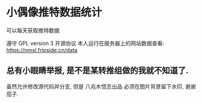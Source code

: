 # 小偶像推特数据统计
可以每天获取推特数据

遵守 GPL version 3 开源协议
本人运行在服务器上的网站数据查看: https://nmsl.fripside.cn/data
## 总有小眼睛举报, 是不是某转推组做的我就不知道了.
虽然允许修改源代码并分支, 但是 八兆木悟志出品 必须在图片背景留下水印, 谢谢茄子.
